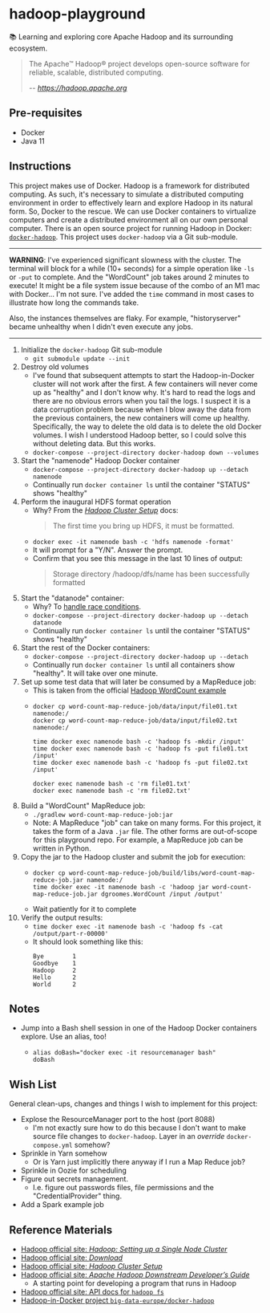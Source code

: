 # hadoop-playground

📚 Learning and exploring core Apache Hadoop and its surrounding ecosystem.

> The Apache™ Hadoop® project develops open-source software for reliable, scalable, distributed computing.
>
>  -- <cite>https://hadoop.apache.org</cite>

## Pre-requisites

* Docker
* Java 11

## Instructions

This project makes use of Docker. Hadoop is a framework for distributed computing. As such, it's necessary to simulate
a distributed computing environment in order to effectively learn and explore Hadoop in its natural form. So, Docker to
the rescue. We can use Docker containers to virtualize computers and create a distributed environment all on our own
personal computer. There is an open source project for running Hadoop in Docker: [`docker-hadoop`](https://github.com/big-data-europe/docker-hadoop).
This project uses `docker-hadoop` via a Git sub-module.

---
**WARNING**: I've experienced significant slowness with the cluster. The terminal will block for a while (10+ seconds)
for a simple operation like `-ls` or `-put` to complete. And the "WordCount" job takes around 2 minutes to execute!
It might be a file system issue because of the combo of an M1 mac with Docker... I'm not sure. I've added the `time`
command in most cases to illustrate how long the commands take.

Also, the instances themselves are flaky. For example, "historyserver" became unhealthy when I didn't even execute any jobs.

---

1. Initialize the `docker-hadoop` Git sub-module
   * `git submodule update --init`
1. Destroy old volumes
   * I've found that subsequent attempts to start the Hadoop-in-Docker cluster will not work after the first. A few containers
     will never come up as "healthy" and I don't know why. It's hard to read the logs and there are no obvious errors when
     you tail the logs. I suspect it is a data corruption problem because when I blow away the data from the previous containers,
     the new containers will come up healthy. Specifically, the way to delete the old data is to delete the old Docker volumes.
     I wish I understood Hadoop better, so I could solve this without deleting data. But this works.
   * `docker-compose --project-directory docker-hadoop down --volumes`
1. Start the "namenode" Hadoop Docker container
   * `docker-compose --project-directory docker-hadoop up --detach namenode`
   * Continually run `docker container ls` until the container "STATUS" shows "healthy"
1. Perform the inaugural HDFS format operation
   * Why? From the [*Hadoop Cluster Setup*](https://hadoop.apache.org/docs/stable/hadoop-project-dist/hadoop-common/ClusterSetup.html) docs:
     > The first time you bring up HDFS, it must be formatted.
   * `docker exec -it namenode bash -c 'hdfs namenode -format'`
   * It will prompt for a "Y/N". Answer the prompt.
   * Confirm that you see this message in the last 10 lines of output:
     > Storage directory /hadoop/dfs/name has been successfully formatted
1. Start the "datanode" container:
   * Why? To [handle race conditions](https://github.com/big-data-europe/docker-hadoop/issues/3).
   * `docker-compose --project-directory docker-hadoop up --detach datanode`
   * Continually run `docker container ls` until the container "STATUS" shows "healthy"
1. Start the rest of the Docker containers:
   * `docker-compose --project-directory docker-hadoop up --detach`
   * Continually run `docker container ls` until all containers show "healthy". It will take over one minute.
1. Set up some test data that will later be consumed by a MapReduce job:
   * This is taken from the official [Hadoop WordCount example](https://hadoop.apache.org/docs/current/hadoop-mapreduce-client/hadoop-mapreduce-client-core/MapReduceTutorial.html#Example:_WordCount_v1.0)
   * ```
     docker cp word-count-map-reduce-job/data/input/file01.txt namenode:/
     docker cp word-count-map-reduce-job/data/input/file02.txt namenode:/
     
     time docker exec namenode bash -c 'hadoop fs -mkdir /input'
     time docker exec namenode bash -c 'hadoop fs -put file01.txt /input'
     time docker exec namenode bash -c 'hadoop fs -put file02.txt /input'
     
     docker exec namenode bash -c 'rm file01.txt'
     docker exec namenode bash -c 'rm file02.txt'
     ```
1. Build a "WordCount" MapReduce job:
   * `./gradlew word-count-map-reduce-job:jar`
   * Note: A MapReduce "job" can take on many forms. For this project, it takes the form of a Java `.jar` file. The other
     forms are out-of-scope for this playground repo. For example, a MapReduce job can be written in Python.
1. Copy the jar to the Hadoop cluster and submit the job for execution:
   * ```
     docker cp word-count-map-reduce-job/build/libs/word-count-map-reduce-job.jar namenode:/
     time docker exec -it namenode bash -c 'hadoop jar word-count-map-reduce-job.jar dgroomes.WordCount /input /output'
     ```
   * Wait patiently for it to complete
1. Verify the output results:
   * `time docker exec -it namenode bash -c 'hadoop fs -cat /output/part-r-00000'`
   * It should look something like this:
     ```
     Bye        1
     Goodbye    1
     Hadoop     2
     Hello      2
     World      2
     ```

## Notes

* Jump into a Bash shell session in one of the Hadoop Docker containers explore. Use an alias, too!
    * ```
      alias doBash="docker exec -it resourcemanager bash"
      doBash
      ```
## Wish List

General clean-ups, changes and things I wish to implement for this project:

* Explose the ResourceManager port to the host (port 8088)
  * I'm not exactly sure how to do this because I don't want to make source file changes to `docker-hadoop`. Layer in an
    *override* `docker-compose.yml` somehow?  
* Sprinkle in Yarn somehow
  * Or is Yarn just implicitly there anyway if I run a Map Reduce job?
* Sprinkle in Oozie for scheduling
* Figure out secrets management.
  * I.e. figure out passwords files, file permissions and the "CredentialProvider" thing.
* Add a Spark example job
    
## Reference Materials

* [Hadoop official site: *Hadoop: Setting up a Single Node Cluster*](https://hadoop.apache.org/docs/stable/hadoop-project-dist/hadoop-common/SingleCluster.html)
* [Hadoop official site: *Download*](https://hadoop.apache.org/releases.html)
* [Hadoop official site: *Hadoop Cluster Setup*](https://hadoop.apache.org/docs/stable/hadoop-project-dist/hadoop-common/ClusterSetup.html)
* [Hadoop official site: *Apache Hadoop Downstream Developer’s Guide*](https://hadoop.apache.org/docs/current/hadoop-project-dist/hadoop-common/DownstreamDev.html)
  * A starting point for developing a program that runs in Hadoop
* [Hadoop official site: API docs for `hadoop fs`](https://hadoop.apache.org/docs/current/hadoop-project-dist/hadoop-common/FileSystemShell.html)
* [Hadoop-in-Docker project `big-data-europe/docker-hadoop`](https://github.com/big-data-europe/docker-hadoop)
